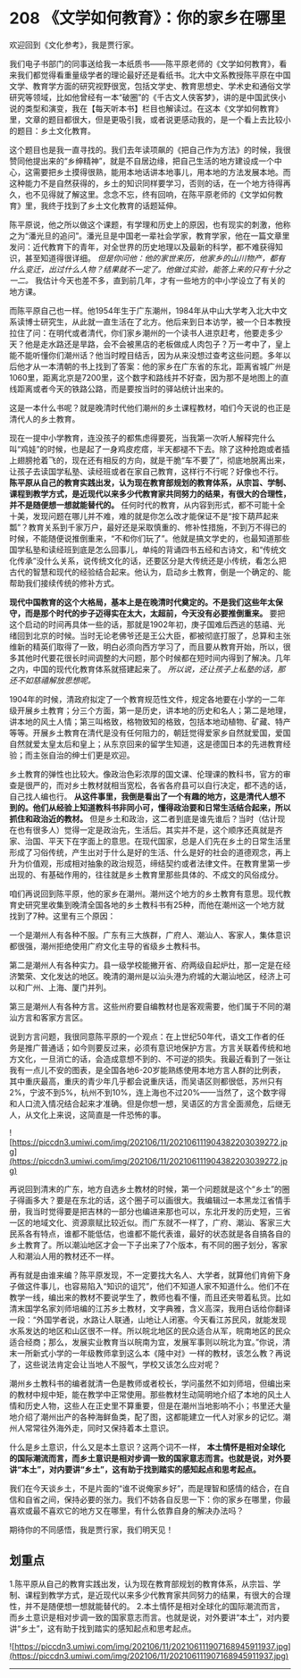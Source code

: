 # 208 《文学如何教育》：你的家乡在哪里

欢迎回到《文化参考》，我是贾行家。

我们电子书部门的同事送给我一本纸质书——陈平原老师的《文学如何教育》，看来我们都觉得看重量级学者的理论最好还是看纸书。北大中文系教授陈平原在中国文学、教育学方面的研究视野很宽，包括文学史、教育思想史、学术史和通俗文学研究等领域，比如他曾经有一本“破圈”的《千古文人侠客梦》，讲的是中国武侠小说的类型和演变，我在【每天听本书】栏目也解读过。在这本《文学如何教育》里，文章的题目都很大，但是更吸引我，或者说更感动我的，是一个看上去比较小的题目：乡土文化教育。

这个题目也是我一直寻找的。我们去年读项飙的《把自己作为方法》的时候，我很赞同他提出来的“乡绅精神”，就是不自居边缘，把自己生活的地方建设成一个中心，这需要把乡土摸得很熟，能用本地话讲本地事儿，用本地的方法发展本地。而这种能力不是自然获得的，乡土的知识同样要学习，否则的话，在一个地方待得再久，也不见得就了解这里。念念不忘，终有回响，在陈平原老师的《文学如何教育》里，我终于找到了乡土文化教育的话题延伸。

陈平原说，他之所以做这个课题，有学理和历史上的原因，也有现实的刺激，他称之为“潘光旦的追问”。潘光旦是中国老一辈社会学家，教育学家，他在一篇文章里发问：近代教育下的青年，对全世界的历史地理以及最新的科学，都不难获得知识，甚至知道得很详细。 *但是你问他：他的家世来历，他家乡的山川物产，都有什么变迁，出过什么人物？结果就不一定了。他做过实验，能答上来的只有十分之一二。* 我估计今天也差不多，直到前几年，才有一些地方的中小学设立了有关的地方课。

而陈平原自己也一样。他1954年生于广东潮州，1984年从中山大学考入北大中文系读博士研究生，从此就一直生活在了北方。他后来到日本访学，被一个日本教授拉住了问：在明代或者清代，你们家乡潮州的一个读书人进京赶考，他要走多少天？他是走水路还是旱路，会不会被黑店的老板做成人肉包子？万一考中了，皇上能不能听懂你们潮州话？他当时瞠目结舌，因为从来没想过查考这些问题。多年以后他才从一本清朝的书上找到了答案：他的家乡在广东省的东北，距离省城广州是1060里，距离北京是7200里，这个数字和路线并不好查，因为那不是地图上的直线距离或者今天的铁路公路，而是要按当时的驿站统计出来的。

这是一本什么书呢？就是晚清时代他们潮州的乡土课程教材，咱们今天说的也正是清代人的乡土教育。

现在一提中小学教育，连没孩子的都焦虑得要死，当我第一次听人解释完什么叫“鸡娃”的时候，也是起了一身鸡皮疙瘩，半天都褪不下去。除了这种抢跑或者插上翅膀抢着飞的，现在还有相反的方向，就是干脆“车不要了”，彻底地脱离出来，让孩子去读国学私塾、读经班或者在家自己教育，这样行不行呢？好像也不行。 **陈平原从自己的教育实践出发，认为现在教育部规划的教育体系，从宗旨、学制、课程到教学方式，是近现代以来多少代教育家共同努力的结果，有很大的合理性，并不是随便想一想就能替代的。** 任何时代的教育，从内容到形式，都不可能十全十美，发现问题在哪儿并不难，难的就是你怎么改才能保证不是“按下葫芦起来瓢”？教育关系到千家万户，最好还是采取慎重的、修补性措施，不到万不得已的时候，不能随便说推倒重来，“不和你们玩了”。他就是搞文学史的，也最知道那些国学私塾和读经班到底是怎么回事儿，单纯的背诵四书五经和古诗文，和“传统文化传承”没什么关系，说传统文化的话，还要区分是大传统还是小传统，看怎么把古代的智慧和现代的经验结合起来。他认为，启动乡土教育，倒是一个确定的、能帮助我们接续传统的修补方式。

 **现代中国教育的这个大格局，基本上是在晚清时代奠定的。不是我们这些年太保守，而是那个时代的步子迈得实在太大，太超前，今天没有必要推倒重来。** 要把这个启动的时间再具体一些的话，那就是1902年初，庚子国难后西逃的慈禧、光绪回到北京的时候。当时无论老佛爷还是王公大臣，都被彻底打服了，总算和主张维新的精英们取得了一致，明白必须向西方学习了，而且要从教育开始，所以，很多其他时代要花很长时间调整的大问题，那个时候都在短时间内得到了解决。几年之内，中国的现代化教育体系就搭建起来了。 *所以说，还让孩子上私塾的话，那还不如慈禧解放思想呢。*

1904年的时候，清政府拟定了一个教育规范性文件，规定各地要在小学的一二年级开展乡土教育；分三个方面，第一是历史，讲本地的历史和名人；第二是地理，讲本地的风土人情；第三叫格致，格物致知的格致，包括本地动植物、矿藏、特产等等。开展乡土教育在清代是没有任何阻力的，朝廷觉得爱家乡自然就爱国，爱国自然就爱太皇太后和皇上；从东京回来的留学生知道，这是德国日本的先进教育经验；而主张自治的绅士们更是欢迎。

乡土教育的弹性也比较大。像政治色彩浓厚的国文课、伦理课的教科书，官方的审查是很严的，而对乡土教材就相当宽松，各省各府县可以自行决定，都不选的话，自己找人编也行。 **从这件事里，我倒是看出了一个有趣的地方，这是清代人想不到的。他们从经验上知道教科书非同小可，懂得政治要和日常生活结合起来，所以抓住和政治近的教材。** 但是乡土和政治，这二者到底是谁先谁后？当时（估计现在也有很多人）觉得一定是政治先，生活后。其实并不是，这个顺序还真就是齐家、治国、平天下在字面上的意思。在现代国家，总是人们先在乡土的日常生活里形成了习俗传统，产生出对于什么是好的生活、什么是好的社会的道德观念，再上升为价值观，形成相对抽象的政治规范，缔结契约或者法律文件。在教育里第一步出现的、有基础作用的，往往就是乡土教育里那些具体的、不成文的风俗成分。

咱们再说回到陈平原，他的家乡在潮州。潮州这个地方的乡土教育有意思。现代教育史研究里收集到晚清全国各地的乡土教科书有25种，而他在潮州这一个地方就找到了7种。这里有三个原因：

一个是潮州人有各种不服。广东有三大族群，广府人、潮汕人、客家人，集体意识都很强，潮州拒绝使用广府文化主导的省级乡土教科书。

第二是潮州人有各种实力。县一级学校能撇开省、府两级自起炉灶，那一定是在经济繁荣、文化发达的地区。晚清的潮州是以汕头港为府城的大潮汕地区，经济上可以和广州、上海、厦门并列。

第三是潮州人有各种方言。这些州府要自编教材也是客观需要，他们属于不同的潮汕方言和客家方言区。

说到方言问题，我很同意陈平原的一个观点：在上世纪50年代，语文工作者的任务是推广普通话；如今则要反过来，必须有意识地保护方言。方言关联着传统和地方文化，一旦消亡的话，会造成意想不到的、不可逆的损失。我最近看到了一张让我有一点儿不安的图表，是全国各地6-20岁能熟练使用本地方言人群的比例表，其中重庆最高，重庆的青少年几乎都会说重庆话，而吴语区则都很低，苏州只有2%，宁波不到5%，杭州不到10%，连上海也不过20%——当然了，这个数字得和人口流入情况结合起来才准确。但是你想一想，吴语区的方言全面濒危，后继无人，从文化上来说，这简直是一件恐怖的事。

![https://piccdn3.umiwi.com/img/202106/11/202106111904382203039272.jpg](https://piccdn3.umiwi.com/img/202106/11/202106111904382203039272.jpg)

再说回到清末的广东，地方自选乡土教材的时候，第一个问题就是这个“乡土”的圈子得画多大？要是在东北的话，这个圈子可以画很大。我编辑过一本黑龙江省情手册，我当时觉得要是把吉林的一部分也编进来那也可以，东北开发的历史短，三省一区的地域文化、资源禀赋比较近似。而广东就不一样了，广府、潮汕、客家三大民系各有特点，谁都不能低估，也谁都不能代表谁，最好的状态就是各自搞各自的乡土教育了。所以潮汕地区才会一下子出来了7个版本，有不同的圈子划分，客家人和潮汕人用的教材还不一样。

再有就是由谁来编？陈平原发现，不一定要找大名人、大学者，就算他们肯俯下身子做这件事儿，也容易陷入“知识的诅咒”，他们不知道人家不知道什么。他们不在教学一线，编出来的教材不要说学生了，教师也看不懂，而且还夹带着私货。比如清末国学名家刘师培编的江苏乡土教材，文字典雅，含义高深，我用白话给你翻译一段：“外国学者说，水路让人联通，山地让人闭塞。今天看江苏民风，就能发现水系发达的地区和山区很不一样。所以皖北地区的民众适合从军，皖南地区的民众适合经商；那么，发展实业教育当以皖南为宜，发展军事则以皖北为宜。”你说，清末一所新式小学的一年级教师拿到这么本《隆中对》一样的教材，该怎么教？再说了，这些说法肯定会让当地人不服气，学校又该怎么应对呢？

潮州乡土教科书的编者就清一色是教师或者校长，学问虽然不如刘师培，但编出来的教材中规中矩，能在教学中正常使用。那些教材生动简明地介绍了本地的风土人情和历史人物，这些人在正史里不算重要，但是在潮州当地影响不小；书里还大量地介绍了潮州出产的各种海鲜鱼类，配了图，这都能建立一代人对家乡的记忆。潮州人常常往外海外走，同时又保持着本土意识。

什么是乡土意识，什么又是本土意识？这两个词不一样， **本土情怀是相对全球化的国际潮流而言，而乡土意识是相对步调一致的国家意志而言。也就是说，对外要讲“本土”，对内要讲“乡土”，这有助于找到踏实的感知起点和思考起点。**

我们在今天谈乡土，不是片面的“谁不说俺家乡好”，而是理智和感情的结合，在自信和自省之间，保持必要的张力。我们不妨各自反思一下：你的家乡在哪里，你最喜欢或最不喜欢它的地方又在哪里，有什么依靠自身的解决办法吗？

期待你的不同感悟，我是贾行家，我们明天见！

## 划重点

1.陈平原从自己的教育实践出发，认为现在教育部规划的教育体系，从宗旨、学制、课程到教学方式，是近现代以来多少代教育家共同努力的结果，有很大的合理性，并不是随便想一想就能替代的。
2.本土情怀是相对全球化的国际潮流而言，而乡土意识是相对步调一致的国家意志而言。也就是说，对外要讲“本土”，对内要讲“乡土”，这有助于找到踏实的感知起点和思考起点。

![https://piccdn3.umiwi.com/img/202106/11/202106111907168945911937.jpg](https://piccdn3.umiwi.com/img/202106/11/202106111907168945911937.jpg)

---
